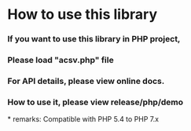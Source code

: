 How to use this library
================
### If you want to use this library in PHP project, 
### Please load "<b>acsv.php</b>" file  
### For API details, please view <b>online docs</b>.  
### How to use it, please view <b>release/php/demo</b>
\* remarks: Compatible with PHP 5.4 to PHP 7.x